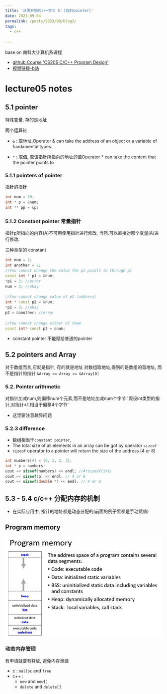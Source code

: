 ```yaml
---
title: '从零开始的c++学习 5：[指针pointer]'
date: 2023-09-04
permalink: /posts/2023/09/blog2/
tags:
  - c++

---
```


base on 南科大计算机系课程
* [github:Course 'CS205 C/C++ Program Design' ](https://github.com/ShiqiYu/CPP) 
* [视频链接-b站](https://www.bilibili.com/video/BV1Vf4y1P7pq)

# lecture05 notes

## 5.1 pointer
特殊变量, 存的是地址

两个运算符
* `&` : 取地址,Operator & can take the address of an object or a variable of fundamental types.

* `*` : 取值, 取该指针所指向的地址的值Operator * can take the content that the pointer points to 


### 5.1.1 pointers of pointer
指针的指针

```c++
int num = 10;
int * p = &num;
int ** pp = &p;
```

### 5.1.2 Constant pointer 常量指针
指针p所指向的内容(A)不可用使用指针进行修改,
当然.可以直接对那个变量(A)进行修改.

三种类型的 constant
```c++
int num = 1;
int another = 2;
//You cannot change the value the p1 points to through p1
const int * p1 = &num;
*p1 = 3; //error
num = 3; //okay

//You cannot change value of p2 (address)
int * const p2 = &num;
*p2 = 3; //okay
p2 = &another; //error

//You cannot change either of them
const int* const p3 = &num;
```
* constant pointer 不能赋给普通的pointer

## 5.2 pointers and Array
对于数组而言,它就是指针, 存的就是地址
对数组取地址,得到的是数组的首地址, 而不是指针的指针
`&Array == Array == &Array[0]`

### 5.2. Pointer arithmetic
对指针加减num,则偏移num个元素,而不是地址加减num个字节
'假设int类型的指针,对指针±1,相当于偏移4个字节'
* 这里要注意越界问题

### 5.2.3 difference 
* 数组相当于`constant pointer`,
* The total size of all elements in an array can be got by operator `sizeof`
* `sizeof` operator to a pointer will return the size of the address (4 or 8)
```c++
int numbers[4] = {0, 1, 2, 3};
int * p = numbers;
cout << sizeof(numbers) << endl; //4*sizeof(int)
cout << sizeof(p) << endl; // 4 or 8
cout << sizeof(double *) << endl; // 4 or 8
```

## 5.3 - 5.4 c/c++ 分配内存的机制
* 在实际应用中, 指针的地址都是动态分配的(前面的例子里都是手动赋值)

## Program memory
![Alt text](/images/20230904/image.png)

### 动态内存管理
有申请就要有释放, 避免内存泄漏
* c : `malloc` and `free`
* c++ :
  * `new` and `new[]` 
  * `delete` and `delete[]`

